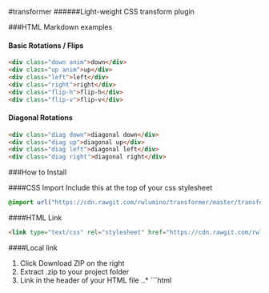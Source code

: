 #transformer
######Light-weight CSS transform plugin


###HTML Markdown examples
#### Basic Rotations / Flips
```html
<div class="down anim">down</div>
<div class="up anim">up</div>
<div class="left">left</div>
<div class="right">right</div>
<div class="flip-h">flip-h</div>
<div class="flip-v">flip-v</div>
```

#### Diagonal Rotations
```html
<div class="diag down">diagonal down</div>
<div class="diag up">diagonal up</div>
<div class="diag left">diagonal left</div>
<div class="diag right">diagonal right</div>
```

###How to Install

####CSS Import
Include this at the top of your css stylesheet
```css
@import url("https://cdn.rawgit.com/rwlumino/transformer/master/transformer.css") all;
```

####HTML Link
```html
<link type="text/css" rel="stylesheet" href="https://cdn.rawgit.com/rwlumino/transformer/master/transformer.css" />
```

####Local link
1. Click Download ZIP on the right
2. Extract .zip to your project folder
3. Link in the header of your HTML file
..* ```html <link type="text/css" rel="stylesheet" href="YOUR_FILE_PATH/transformer.css" />
```
